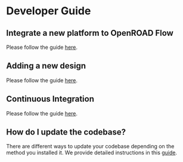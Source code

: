 # Developer Guide

## Integrate a new platform to OpenROAD Flow
Please follow the guide [here](./PlatformBringUp.md).

## Adding a new design
Please follow the guide [here](../user/AddingNewDesign.md).

## Continuous Integration
Please follow the guide [here](./CI.md).

## How do I update the codebase?
There are different ways to update your codebase depending on the method you installed it. We provide detailed instructions in this [guide](../user/FAQS.md).
